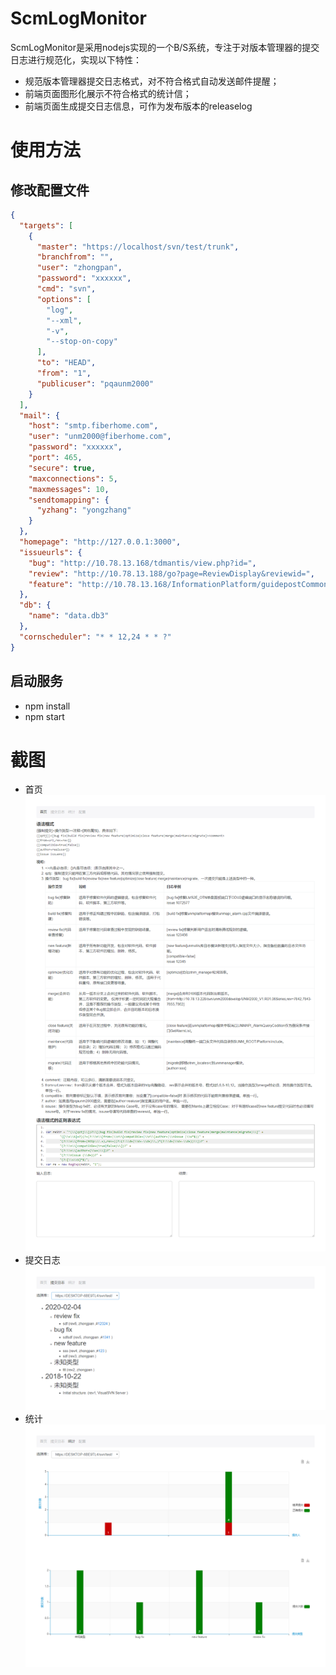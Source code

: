 # ScmLogMonitor
ScmLogMonitor是采用nodejs实现的一个B/S系统，专注于对版本管理器的提交日志进行规范化，实现以下特性：
* 规范版本管理器提交日志格式，对不符合格式自动发送邮件提醒；
* 前端页面图形化展示不符合格式的统计信；
* 前端页面生成提交日志信息，可作为发布版本的releaselog

# 使用方法
## 修改配置文件
```json
{
  "targets": [
    {
      "master": "https://localhost/svn/test/trunk",
      "branchfrom": "",
      "user": "zhongpan",
      "password": "xxxxxx",
      "cmd": "svn",
      "options": [
        "log",
        "--xml",
        "-v",
        "--stop-on-copy"
      ],
      "to": "HEAD",
      "from": "1",
      "publicuser": "pqaunm2000"
    }
  ],
  "mail": {
    "host": "smtp.fiberhome.com",
    "user": "unm2000@fiberhome.com",
    "password": "xxxxxx",
    "port": 465,
    "secure": true,
    "maxconnections": 5,
    "maxmessages": 10,
    "sendtomapping": {
      "yzhang": "yongzhang"
    }
  },
  "homepage": "http://127.0.0.1:3000",
  "issueurls": {
    "bug": "http://10.78.13.168/tdmantis/view.php?id=",
    "review": "http://10.78.13.188/go?page=ReviewDisplay&reviewid=",
    "feature": "http://10.78.13.168/InformationPlatform/guidepostCommon/viewGuidepostObject?viewObjectType=FUNCTION&viewObjectId="
  },
  "db": {
    "name": "data.db3"
  },
  "cornscheduler": "* * 12,24 * * ?"
}
```

## 启动服务
* npm install
* npm start

# 截图
* 首页
![index](https://github.com/zhongpan/ScmLogMonitor/blob/master/screenshots/index.png)
* 提交日志
![changelog](https://github.com/zhongpan/ScmLogMonitor/blob/master/screenshots/changelog.png)
* 统计
![stat](https://github.com/zhongpan/ScmLogMonitor/blob/master/screenshots/stat.png)
